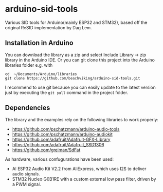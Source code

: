 # arduino-sid-tools
Various SID tools for Arduino(mainly ESP32 and STM32), based off the original ReSID implementation by Dag Lem.

## Installation in Arduino
You can download the library as a zip and select Include Library -> zip library in the Arduino IDE. Or you can git clone this project into the Arduino libraries folder e.g. with

```
cd  ~/Documents/Arduino/libraries
git clone https://github.com/beachviking/arduino-sid-tools.git
```

I recommend to use git because you can easily update to the latest version just by executing the ```git pull``` command in the project folder.

## Dependencies
The library and the examples rely on the following libraries to work properly:
  - https://github.com/pschatzmann/arduino-audio-tools
  - https://github.com/pschatzmann/arduino-audiokit
  - https://github.com/adafruit/Adafruit-GFX-Library 
  - https://github.com/adafruit/Adafruit_SSD1306
  - https://github.com/greiman/SdFat


As hardware, various confugurations have been used:
- AI ESP32 Audio Kit V2.2 from AliExpress, which uses I2S to deliver audio signals.
- STM32 Nucleo G0B1RE with a custom external low pass filter, driven by a PWM signal.
